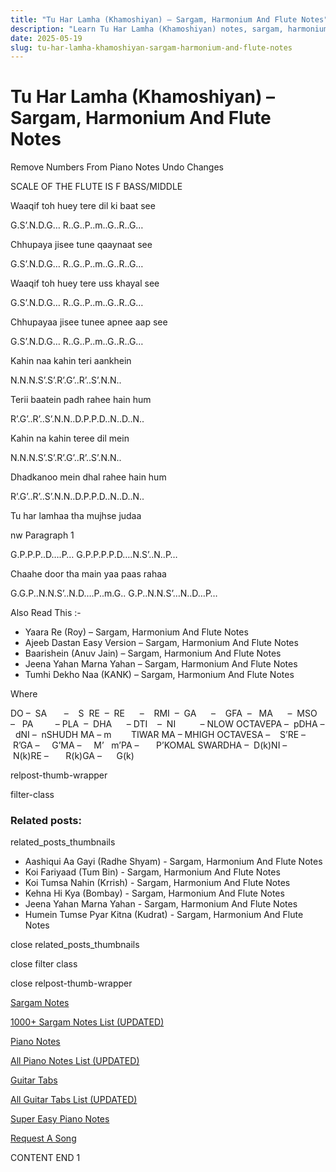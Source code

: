 ```yaml
---
title: "Tu Har Lamha (Khamoshiyan) – Sargam, Harmonium And Flute Notes"
description: "Learn Tu Har Lamha (Khamoshiyan) notes, sargam, harmonium notations and flute notes. Easy step-by-step tutorial for beginners."
date: 2025-05-19
slug: tu-har-lamha-khamoshiyan-sargam-harmonium-and-flute-notes
---
```


# Tu Har Lamha (Khamoshiyan) – Sargam, Harmonium And Flute Notes

Remove Numbers From Piano Notes
Undo Changes

SCALE OF THE FLUTE IS F BASS/MIDDLE

Waaqif toh huey tere dil ki baat see

G.S’.N.D.G… R..G..P..m..G..R..G…

Chhupaya jisee tune qaaynaat see

G.S’.N.D.G… R..G..P..m..G..R..G…

Waaqif toh huey tere uss khayal see

G.S’.N.D.G… R..G..P..m..G..R..G…

Chhupayaa jisee tunee apnee aap see

G.S’.N.D.G… R..G..P..m..G..R..G…

Kahin naa kahin teri aankhein

N.N.N.S’.S’.R’.G’..R’..S’.N.N..

Terii baatein padh rahee hain hum

R’.G’..R’..S’.N.N..D.P.P.D..N..D..N..

Kahin na kahin teree dil mein

N.N.N.S’.S’.R’.G’..R’..S’.N.N..

Dhadkanoo mein dhal rahee hain hum

R’.G’..R’..S’.N.N..D.P.P.D..N..D..N..

Tu har lamhaa tha mujhse judaa

nw Paragraph 1

G.P.P.P..D….P… G.P.P.P.P.D….N.S’..N..P…

Chaahe door tha main yaa paas rahaa

G.G.P..N.N.S’..N.D….P..m.G.. G.P..N.N.S’…N..D…P…

Also Read This :-

* Yaara Re (Roy) – Sargam, Harmonium And Flute Notes
* Ajeeb Dastan Easy Version – Sargam, Harmonium And Flute Notes
* Baarishein (Anuv Jain) – Sargam, Harmonium And Flute Notes
* Jeena Yahan Marna Yahan – Sargam, Harmonium And Flute Notes
* Tumhi Dekho Naa (KANK) – Sargam, Harmonium And Flute Notes

Where

DO –  SA       –    S  RE  –  RE      –    RMI  –  GA      –    GFA  –   MA      –  MSO  –   PA         – PLA  –  DHA      – DTI    –  NI          – NLOW OCTAVEPA –  pDHA –  dNI –  nSHUDH MA – m        TIWAR MA – MHIGH OCTAVESA –    S’RE –     R’GA –     G’MA –     M’   m’PA –       P’KOMAL SWARDHA –  D(k)NI –       N(k)RE –       R(k)GA –      G(k)

relpost-thumb-wrapper

filter-class

### Related posts:

related_posts_thumbnails

* Aashiqui Aa Gayi (Radhe Shyam) - Sargam, Harmonium And Flute Notes
* Koi Fariyaad (Tum Bin) - Sargam, Harmonium And Flute Notes
* Koi Tumsa Nahin (Krrish) - Sargam, Harmonium And Flute Notes
* Kehna Hi Kya (Bombay) - Sargam, Harmonium And Flute Notes
* Jeena Yahan Marna Yahan - Sargam, Harmonium And Flute Notes
* Humein Tumse Pyar Kitna (Kudrat) - Sargam, Harmonium And Flute Notes

close related_posts_thumbnails

close filter class

close relpost-thumb-wrapper

[Sargam Notes](/sargam-notes.html)

[1000+ Sargam Notes List (UPDATED)](/all-songs-list-sargam-notes.html)

[Piano Notes](/piano-notes.html)

[All Piano Notes List (UPDATED)](/all-songs-list-piano-notes.html)

[Guitar Tabs](/guitar-tabs.html)

[All Guitar Tabs List (UPDATED)](/all-songs-list-guitar-tabs.html)

[Super Easy Piano Notes](https://studywall.in/)

[Request A Song](/request-a-song.html)

CONTENT END 1

